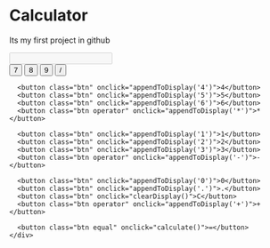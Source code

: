 # Calculator
Its my first project in github
<br>
<!DOCTYPE html>
<html lang="en">
<head>
  <meta charset="UTF-8">
  <meta name="viewport" content="width=device-width, initial-scale=1.0">
  <title>Simple Calculator</title>
  <link rel="stylesheet" href="styles.css">
</head>
<body>

  <div class="calculator">
    <input type="text" id="display" class="display" disabled />
    <div class="buttons">
      <button class="btn" onclick="appendToDisplay('7')">7</button>
      <button class="btn" onclick="appendToDisplay('8')">8</button>
      <button class="btn" onclick="appendToDisplay('9')">9</button>
      <button class="btn operator" onclick="appendToDisplay('/')">/</button>
      
      <button class="btn" onclick="appendToDisplay('4')">4</button>
      <button class="btn" onclick="appendToDisplay('5')">5</button>
      <button class="btn" onclick="appendToDisplay('6')">6</button>
      <button class="btn operator" onclick="appendToDisplay('*')">*</button>
      
      <button class="btn" onclick="appendToDisplay('1')">1</button>
      <button class="btn" onclick="appendToDisplay('2')">2</button>
      <button class="btn" onclick="appendToDisplay('3')">3</button>
      <button class="btn operator" onclick="appendToDisplay('-')">-</button>
      
      <button class="btn" onclick="appendToDisplay('0')">0</button>
      <button class="btn" onclick="appendToDisplay('.')">.</button>
      <button class="btn" onclick="clearDisplay()">C</button>
      <button class="btn operator" onclick="appendToDisplay('+')">+</button>
      
      <button class="btn equal" onclick="calculate()">=</button>
    </div>
  </div>

  <script src="script.js"></script>
</body>
</html>
